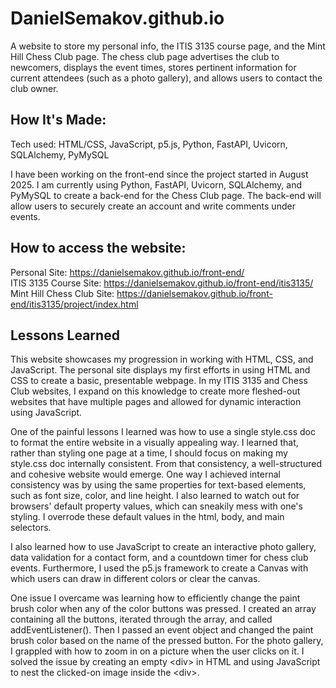 # DanielSemakov.github.io

A website to store my personal info, the ITIS 3135 course page, and the Mint Hill Chess Club page. The chess
club page advertises the club to newcomers, displays the event times, stores pertinent information for current 
attendees (such as a photo gallery), and allows users to contact the club owner.

## How It's Made:
Tech used: HTML/CSS, JavaScript, p5.js, Python, FastAPI, Uvicorn, SQLAlchemy, PyMySQL

I have been working on the front-end since the project started in August 2025. I am currently using
Python, FastAPI, Uvicorn, SQLAlchemy, and PyMySQL to create a back-end for the Chess Club page.
The back-end will allow users to securely create an account and write comments under events.

## How to access the website:

Personal Site: https://danielsemakov.github.io/front-end/ <br>
ITIS 3135 Course Site: https://danielsemakov.github.io/front-end/itis3135/ <br>
Mint Hill Chess Club Site: https://danielsemakov.github.io/front-end/itis3135/project/index.html

## Lessons Learned

This website showcases my progression in working with HTML, CSS, and JavaScript. The personal site displays 
my first efforts in using HTML and CSS to create a basic, presentable webpage. In my ITIS 3135 and Chess Club 
websites, I expand on this knowledge to create more fleshed-out websites that have multiple pages
and allowed for dynamic interaction using JavaScript.

One of the painful lessons I learned was how to use a single style.css doc to 
format the entire website in a visually appealing way. I learned that, rather than
styling one page at a time, I should focus on making my style.css doc internally
consistent. From that consistency, a well-structured and cohesive website would emerge. One way
I achieved internal consistency was by using the same properties for text-based elements,
such as font size, color, and line height. I also learned to watch out for browsers'
default property values, which can sneakily mess with one's styling. I overrode these
default values in the html, body, and main selectors.

I also learned how to use JavaScript to create an interactive photo gallery, data
validation for a contact form, and a countdown timer for chess club events.
Furthermore, I used the p5.js framework to create a Canvas with which
users can draw in different colors or clear the canvas. 

One issue I overcame was learning how to efficiently
change the paint brush color when any of the color buttons was pressed. I created an 
array containing all the buttons, iterated through the array, and called addEventListener().
Then I passed an event object and changed the paint brush color based on the name
of the pressed button. For the photo gallery, I grappled with how to zoom in on a picture when the user clicks
on it. I solved the issue by creating an empty &lt;div&gt; in HTML
and using JavaScript to nest the clicked-on image inside the &lt;div&gt;.


